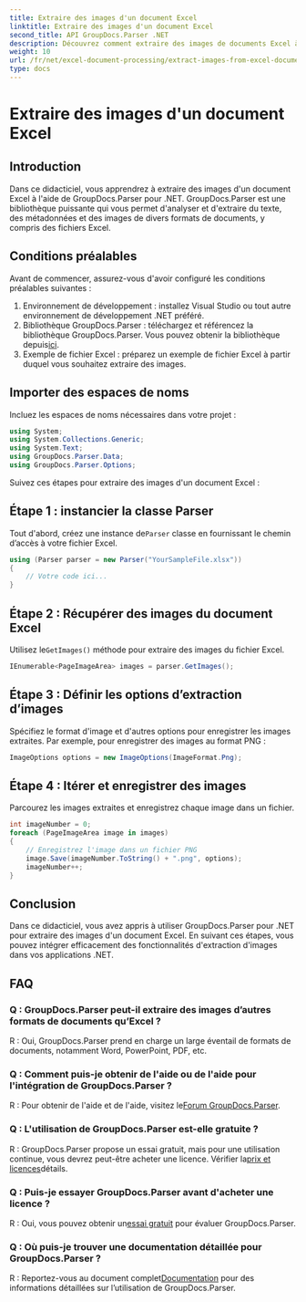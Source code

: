 ```yaml
---
title: Extraire des images d'un document Excel
linktitle: Extraire des images d'un document Excel
second_title: API GroupDocs.Parser .NET
description: Découvrez comment extraire des images de documents Excel à l'aide de GroupDocs.Parser pour .NET. Guide étape par étape avec des exemples de code.
weight: 10
url: /fr/net/excel-document-processing/extract-images-from-excel-document/
type: docs
---
```

# Extraire des images d'un document Excel

## Introduction
Dans ce didacticiel, vous apprendrez à extraire des images d'un document Excel à l'aide de GroupDocs.Parser pour .NET. GroupDocs.Parser est une bibliothèque puissante qui vous permet d'analyser et d'extraire du texte, des métadonnées et des images de divers formats de documents, y compris des fichiers Excel.
## Conditions préalables
Avant de commencer, assurez-vous d'avoir configuré les conditions préalables suivantes :
1. Environnement de développement : installez Visual Studio ou tout autre environnement de développement .NET préféré.
2.  Bibliothèque GroupDocs.Parser : téléchargez et référencez la bibliothèque GroupDocs.Parser. Vous pouvez obtenir la bibliothèque depuis[ici](https://releases.groupdocs.com/parser/net/).
3. Exemple de fichier Excel : préparez un exemple de fichier Excel à partir duquel vous souhaitez extraire des images.
## Importer des espaces de noms
Incluez les espaces de noms nécessaires dans votre projet :
```csharp
using System;
using System.Collections.Generic;
using System.Text;
using GroupDocs.Parser.Data;
using GroupDocs.Parser.Options;
```
Suivez ces étapes pour extraire des images d'un document Excel :
## Étape 1 : instancier la classe Parser
 Tout d'abord, créez une instance de`Parser` classe en fournissant le chemin d’accès à votre fichier Excel.
```csharp
using (Parser parser = new Parser("YourSampleFile.xlsx"))
{
    // Votre code ici...
}
```
## Étape 2 : Récupérer des images du document Excel
 Utilisez le`GetImages()` méthode pour extraire des images du fichier Excel.
```csharp
IEnumerable<PageImageArea> images = parser.GetImages();
```
## Étape 3 : Définir les options d’extraction d’images
Spécifiez le format d'image et d'autres options pour enregistrer les images extraites. Par exemple, pour enregistrer des images au format PNG :
```csharp
ImageOptions options = new ImageOptions(ImageFormat.Png);
```
## Étape 4 : Itérer et enregistrer des images
Parcourez les images extraites et enregistrez chaque image dans un fichier.
```csharp
int imageNumber = 0;
foreach (PageImageArea image in images)
{
    // Enregistrez l'image dans un fichier PNG
    image.Save(imageNumber.ToString() + ".png", options);
    imageNumber++;
}
```
## Conclusion
Dans ce didacticiel, vous avez appris à utiliser GroupDocs.Parser pour .NET pour extraire des images d'un document Excel. En suivant ces étapes, vous pouvez intégrer efficacement des fonctionnalités d'extraction d'images dans vos applications .NET.

## FAQ
### Q : GroupDocs.Parser peut-il extraire des images d’autres formats de documents qu’Excel ?
R : Oui, GroupDocs.Parser prend en charge un large éventail de formats de documents, notamment Word, PowerPoint, PDF, etc.
### Q : Comment puis-je obtenir de l'aide ou de l'aide pour l'intégration de GroupDocs.Parser ?
 R : Pour obtenir de l'aide et de l'aide, visitez le[Forum GroupDocs.Parser](https://forum.groupdocs.com/c/parser/17).
### Q : L'utilisation de GroupDocs.Parser est-elle gratuite ?
 R : GroupDocs.Parser propose un essai gratuit, mais pour une utilisation continue, vous devrez peut-être acheter une licence. Vérifier la[prix et licences](https://purchase.groupdocs.com/buy)détails.
### Q : Puis-je essayer GroupDocs.Parser avant d'acheter une licence ?
 R : Oui, vous pouvez obtenir un[essai gratuit](https://releases.groupdocs.com/) pour évaluer GroupDocs.Parser.
### Q : Où puis-je trouver une documentation détaillée pour GroupDocs.Parser ?
 R : Reportez-vous au document complet[Documentation](https://tutorials.groupdocs.com/parser/net/) pour des informations détaillées sur l’utilisation de GroupDocs.Parser.
